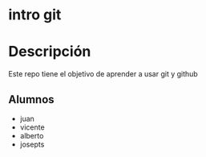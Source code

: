 # intro git

# Descripción

Este repo tiene el objetivo de aprender a usar git y github

## Alumnos

- juan
- vicente
- alberto
- josepts
